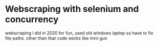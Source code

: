 # Webscraping with selenium and concurrency

webscraping i did in 2020 for fun, used old windows laptop so have to fix file paths. other than that code works like mini gun

